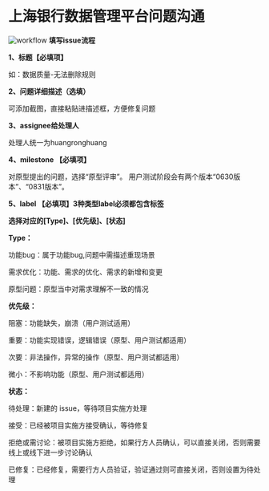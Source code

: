 # 上海银行数据管理平台问题沟通

![workflow](https://github.com/huangronghuang/shanghai_dm/blob/master/images/issue-workflow.jpg)
**填写issue流程**
>  

**1、标题【必填项】**

如：数据质量-无法删除规则
>  

**2、问题详细描述（选填）**


可添加截图，直接粘贴进描述框，方便修复问题
> 

**3、assignee给处理人**

处理人统一为huangronghuang
> 
 
**4、milestone 【必填项】**

对原型提出的问题，选择“原型评审”。
用户测试阶段会有两个版本“0630版本”、“0831版本”。
>  


**5、label 【必填项】3种类型label必须都包含标签**


**选择对应的[Type]、[优先级]、[状态]**



**Type：**

功能bug：属于功能bug,问题中需描述重现场景


需求优化：功能、需求的优化、需求的新增和变更

 
原型问题：原型当中对需求理解不一致的情况



**优先级：**

阻塞：功能缺失，崩溃（用户测试适用）


重要：功能实现错误，逻辑错误（原型、用户测试都适用）


次要：非法操作，异常的操作（原型、用户测试都适用）


微小：不影响功能（原型、用户测试都适用）


 

**状态：**

待处理：新建的 issue，等待项目实施方处理


接受：已经被项目实施方接受确认，等待修复


拒绝或需讨论：被项目实施方拒绝，如果行方人员确认，可以直接关闭，否则需要线上或线下进一步讨论确认


已修复：已经修复，需要行方人员验证，验证通过则可直接关闭，否则设置为待处理






>  
